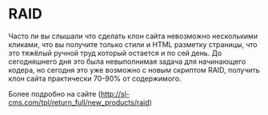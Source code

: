 RAID
======

Часто ли вы слышали что сделать клон сайта невозможно несколькими кликами, что вы получите только стили и HTML разметку страницы, что это тяжёлый ручной труд который остается и по сей день. До сегодняшнего дня это была невыполнимая задача для начинающего кодера, но сегодня это уже возможно с новым скриптом RAID, получить клон сайта практически 70-90% от содержимого. 

Более подробно на сайте (http://sl-cms.com/tpl/return_full/new_products/raid)